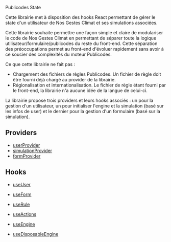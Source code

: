 Publicodes State

Cette librairie met à disposition des hooks React permettant de gérer le state d'un utilisateur de Nos Gestes Climat et ses simulations associées.

Cette librairie souhaite permettre une façon simple et claire de modulariser le code de Nos Gestes Climat en permettant de séparer toute la logique utilisateur/formulaire/publicodes du reste du front-end. Cette séparation des préoccupations permet au front-end d'évoluer rapidement sans avoir à ce soucier des complexités du moteur Publicodes.

Ce que cette librairie ne fait pas :

- Chargement des fichiers de règles Publicodes. Un fichier de règle doit être fourni déjà chargé au provider de la librairie.
- Régionalisation et internationalisation. Le fichier de règle étant fourni par le front-end, la librairie n'a aucune idée de la langue de celui-ci.

La librairie propose trois providers et leurs hooks associés : un pour la gestion d'un utilisateur, un pour initialiser l'engine et la simulation (basé sur les infos de user) et le dernier pour la gestion d'un formulaire (basé sur la simulation).

## Providers

- [userProvider](./userProvider/index.ts)
- [simulationProvider](./simulationProvider/index.ts)
- [formProvider](./formProvider/index.ts)

## Hooks

- [useUser](./useUser/index.ts)

- [useForm](./useForm/index.ts)

- [useRule](./useRule/index.ts)
- [useActions](./useUser/index.ts)

- [useEngine](./useEngine/index.ts)
- [useDisposableEngine](./useDisposableEngine/index.ts)
